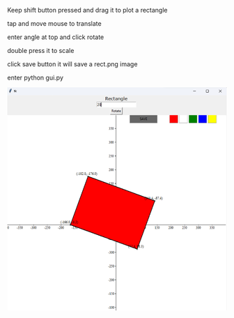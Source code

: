 Keep shift button pressed and drag it to plot a rectangle

tap and move mouse to translate

enter angle at top and click rotate

double press it to scale

click save button it will save a rect.png image

enter python gui.py

<img src="./rect.png">
